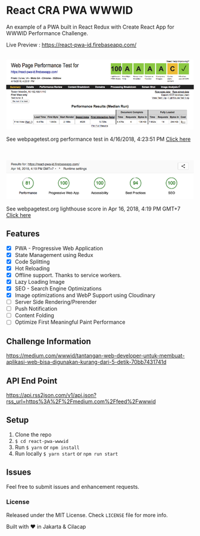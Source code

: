 # React CRA PWA WWWID
An example of a PWA built in React Redux with Create React App for WWWID Performance Challenge.

Live Preview : https://react-pwa-id.firebaseapp.com/

<br>

<img src="assets/screenshot-score.png" />

See webpagetest.org performance test in 4/16/2018, 4:23:51 PM [Click here](https://www.webpagetest.org/result/180416_BK_c2aafe31c07fde3718500ec0d3216b32/)

<br>
<br>

<img src="assets/screenshot-lighthouse.png" />

See webpagetest.org lighthouse score in Apr 16, 2018, 4:19 PM GMT+7 [Click here](https://www.webpagetest.org/result/180416_39_e39579c3455fb9d0a4f8b361340d3a8b/)

## Features
- [x] PWA - Progressive Web Application
- [x] State Management using Redux
- [x] Code Splitting
- [x] Hot Reloading
- [x] Offline support. Thanks to service workers.
- [x] Lazy Loading Image
- [x] SEO - Search Engine Optimizations
- [x] Image optimizations and WebP Support using Cloudinary
- [ ] Server Side Rendering/Prerender
- [ ] Push Notification
- [ ] Content Folding
- [ ] Optimize First Meaningful Paint Performance

## Challenge Information
https://medium.com/wwwid/tantangan-web-developer-untuk-membuat-aplikasi-web-bisa-digunakan-kurang-dari-5-detik-70bb7431741d

## API End Point
https://api.rss2json.com/v1/api.json?rss_url=https%3A%2F%2Fmedium.com%2Ffeed%2Fwwwid

## Setup

1. Clone the repo
2. `$ cd react-pwa-wwwid`
3. Run `$ yarn` or `npm install`
4. Run locally `$ yarn start` or `npm run start`


## Issues

Feel free to submit issues and enhancement requests.

### License

Released under the MIT License. Check `LICENSE` file for more info.

Built with ♥ in Jakarta & Cilacap